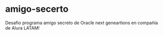# amigo-secerto
Desafio programa amigo secreto de Oracle next geneartions en compañía de Alura LATAM!
